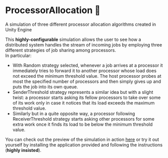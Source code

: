 # ProcessorAllocation 🦆
A simulation of three different processor allocation algorithms created in Unity Engine

This **highly-configurable** simulation allows the user to see how a distributed system handles the stream of incoming jobs by employing three different strategies of job sharing among processors.   
In particular:
 + With Random strategy selected, whenever a job arrives at a processor it immediately tries to forward it to another processor whose load does not exceed the minimum threshold value. The host processor probes at most the specified number of processors and then simply gives up and puts the job into its own queue. 
 + SenderThreshold strategy represents a similar idea but with a slight twist: a processor starts asking its fellow processors to take over some of its work only in case it notices that its load exceeds the maximum threshold value. 
 + Similarly but in a quite opposite way, a processor following ReceiverThreshold strategy starts asking other processors for some extra work once it finds its load to be below the minimum threshold value.
   
You can check out the preview of the simulation in action [here](https://youtu.be/ZCHYrb66pxA) or try it out yourself by installing the application provided and following the instructions (**highly insisted**).
